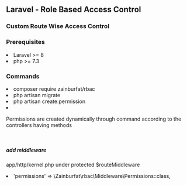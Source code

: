 <h2>Laravel - Role Based Access Control</h2>

<h3>Custom Route Wise Access Control</h3>

<h3>Prerequisites</h3>
<li>Laravel >= 8</li>
<li>php >= 7.3</li>

<h3>Commands</h3>
<li>composer require zainburfat/rbac</li>
<li>php artisan migrate</li>
<li>php artisan create:permission</li>
<li></li>

<p>Permissions are created dynamically through command according to the controllers having methods</p>

<br>
<h5>add middleware</h5>
<p>app/http/kernel.php under protected $routeMiddleware</p>
<li>'permissions' => \Zainburfat\rbac\Middleware\Permissions::class,</li>


